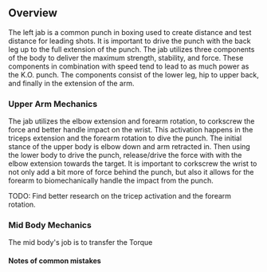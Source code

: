 ## Overview
The left jab is a common punch in boxing used to create distance and test distance for leading shots. It is important to drive the punch with the back leg up to the full extension of the punch. The jab utilizes three components of the body to deliver the maximum strength, stability, and force. These components in combination with speed tend to lead to as much power as the K.O. punch. The components consist of the lower leg, hip to upper back, and finally in the extension of the arm.

### Upper Arm Mechanics
The jab utilizes the elbow extension and forearm rotation, to corkscrew the force and better handle impact on the wrist. This activation happens in the triceps extension and the forearm rotation to dive the punch. The initial stance of the upper body is elbow down and arm retracted in. Then using the lower body to drive the punch, release/drive the force with with the elbow extension towards the target. It is important to corkscrew the wrist to not only add a bit more of force behind the punch, but also it allows for the forearm to biomechanically handle the impact from the punch.

TODO: Find better research on the tricep activation and the forearm rotation.

### Mid Body Mechanics
The mid body's job is to transfer the Torque 

#### Notes of common mistakes
